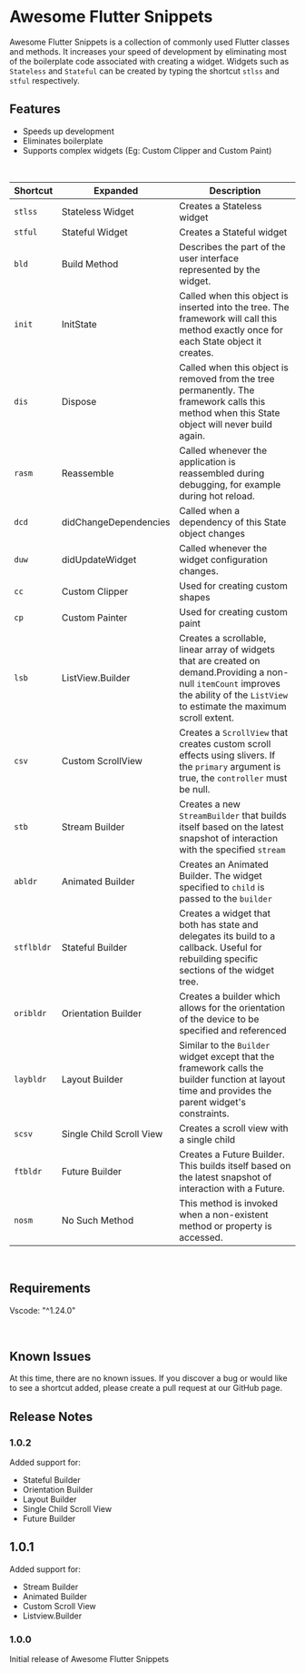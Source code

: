 # Awesome Flutter Snippets 
Awesome Flutter Snippets is a collection of commonly used Flutter classes and methods. It increases your speed of development by eliminating most of the boilerplate code associated with creating a widget. Widgets such as `Stateless` and `Stateful` can be created by typing the shortcut `stlss` and `stful` respectively.
<br>
## Features
- Speeds up development 
- Eliminates boilerplate 
- Supports complex widgets (Eg: Custom Clipper and Custom Paint)
<br>

| Shortcut   | Expanded                 | Description                                                                                                                                                                             |
| ---------- | ------------------------ | --------------------------------------------------------------------------------------------------------------------------------------------------------------------------------------- |
| `stlss`    | Stateless Widget         | Creates a Stateless widget                                                                                                                                                              |
| `stful`    | Stateful Widget          | Creates a Stateful widget                                                                                                                                                               |
| `bld`      | Build Method             | Describes the part of the user interface represented by the widget.                                                                                                                     |
| `init`     | InitState                | Called when this object is inserted into the tree. The framework will call this method exactly once for each State object it creates.                                                   |
| `dis`      | Dispose                  | Called when this object is removed from the tree permanently. The framework calls this method when this State object will never build again.                                            |
| `rasm`     | Reassemble               | Called whenever the application is reassembled during debugging, for example during hot reload.                                                                                         |
| `dcd`      | didChangeDependencies    | Called when a dependency of this State object changes                                                                                                                                   |
| `duw`      | didUpdateWidget          | Called whenever the widget configuration changes.                                                                                                                                       |
| `cc`       | Custom Clipper           | Used for creating custom shapes                                                                                                                                                         |
| `cp`       | Custom Painter           | Used for creating custom paint                                                                                                                                                          |
| `lsb`      | ListView.Builder         | Creates a scrollable, linear array of widgets that are created on demand.Providing a non-null `itemCount` improves the ability of the `ListView` to estimate the maximum scroll extent. |
| `csv`      | Custom ScrollView        | Creates a `ScrollView` that creates custom scroll effects using slivers. If the `primary` argument is true, the `controller` must be null.                                              |
| `stb`      | Stream Builder           | Creates a new `StreamBuilder` that builds itself based on the latest snapshot of interaction with the specified `stream`                                                                |
| `abldr`    | Animated Builder         | Creates an Animated Builder. The widget specified to `child` is passed to the `builder`                                                                                                 |
| `stflbldr` | Stateful Builder         | Creates a widget that both has state and delegates its build to a callback. Useful for rebuilding specific sections of the widget tree.                                                 |
| `oribldr`  | Orientation Builder      | Creates a builder which allows for the orientation of the device to be specified and referenced                                                                                         |
| `laybldr`  | Layout Builder           | Similar to the `Builder` widget except that the framework calls the builder function at layout time and provides the parent widget's constraints.                                       |
| `scsv`     | Single Child Scroll View | Creates a scroll view with a single child                                                                                                                                               |
| `ftbldr`   | Future Builder           | Creates a Future Builder. This builds itself based on the latest snapshot of interaction with a Future.                                                                                 |
| `nosm`   | No Such Method           | This method is invoked when a non-existent method or property is accessed. |

<br>

## Requirements
Vscode: "^1.24.0"

<br>

## Known Issues
At this time, there are no known issues. If you discover a bug or would like to see a shortcut added, please create a pull request at our GitHub page. 

## Release Notes

### 1.0.2 
Added support for: 
-  Stateful Builder
-  Orientation Builder 
-  Layout Builder
-  Single Child Scroll View
-  Future Builder


## 1.0.1 
Added support for: 
-  Stream Builder 
-  Animated Builder 
-  Custom Scroll View 
-  Listview.Builder

### 1.0.0
Initial release of Awesome Flutter Snippets 
